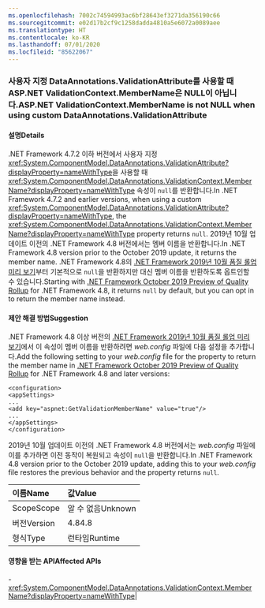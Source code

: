 ```yaml
---
ms.openlocfilehash: 7002c74594993ac6bf28643ef3271da356190c66
ms.sourcegitcommit: e02d17b2cf9c1258dadda4810a5e6072a0089aee
ms.translationtype: HT
ms.contentlocale: ko-KR
ms.lasthandoff: 07/01/2020
ms.locfileid: "85622067"
---
```

### <a name="aspnet-validationcontextmembername-is-not-null-when-using-custom-dataannotationsvalidationattribute"></a><span data-ttu-id="dda3f-101">사용자 지정 DataAnnotations.ValidationAttribute를 사용할 때 ASP.NET ValidationContext.MemberName은 NULL이 아닙니다.</span><span class="sxs-lookup"><span data-stu-id="dda3f-101">ASP.NET ValidationContext.MemberName is not NULL when using custom DataAnnotations.ValidationAttribute</span></span>

#### <a name="details"></a><span data-ttu-id="dda3f-102">설명</span><span class="sxs-lookup"><span data-stu-id="dda3f-102">Details</span></span>

<span data-ttu-id="dda3f-103">.NET Framework 4.7.2 이하 버전에서 사용자 지정 <xref:System.ComponentModel.DataAnnotations.ValidationAttribute?displayProperty=nameWithType>을 사용할 때 <xref:System.ComponentModel.DataAnnotations.ValidationContext.MemberName?displayProperty=nameWithType> 속성이 `null`를 반환합니다.</span><span class="sxs-lookup"><span data-stu-id="dda3f-103">In .NET Framework 4.7.2 and earlier versions, when using a custom <xref:System.ComponentModel.DataAnnotations.ValidationAttribute?displayProperty=nameWithType>, the <xref:System.ComponentModel.DataAnnotations.ValidationContext.MemberName?displayProperty=nameWithType> property returns `null`.</span></span> <span data-ttu-id="dda3f-104">2019년 10월 업데이트 이전의 .NET Framework 4.8 버전에서는 멤버 이름을 반환합니다.</span><span class="sxs-lookup"><span data-stu-id="dda3f-104">In .NET Framework 4.8 version prior to the October 2019 update, it returns the member name.</span></span> <span data-ttu-id="dda3f-105">.NET Framework 4.8의 [.NET Framework 2019년 10월 품질 롤업 미리 보기](https://devblogs.microsoft.com/dotnet/net-framework-october-2019-preview-of-quality-rollup/)부터 기본적으로 `null`을 반환하지만 대신 멤버 이름을 반환하도록 옵트인할 수 있습니다.</span><span class="sxs-lookup"><span data-stu-id="dda3f-105">Starting with [.NET Framework October 2019 Preview of Quality Rollup](https://devblogs.microsoft.com/dotnet/net-framework-october-2019-preview-of-quality-rollup/) for .NET Framework 4.8, it returns `null` by default, but you can opt in to return the member name instead.</span></span>

#### <a name="suggestion"></a><span data-ttu-id="dda3f-106">제안 해결 방법</span><span class="sxs-lookup"><span data-stu-id="dda3f-106">Suggestion</span></span>

<span data-ttu-id="dda3f-107">.NET Framework 4.8 이상 버전의 [.NET Framework 2019년 10월 품질 롤업 미리 보기](https://devblogs.microsoft.com/dotnet/net-framework-october-2019-preview-of-quality-rollup/)에서 이 속성이 멤버 이름을 반환하려면 *web.config* 파일에 다음 설정을 추가합니다.</span><span class="sxs-lookup"><span data-stu-id="dda3f-107">Add the following setting to your *web.config* file for the property to return the member name in [.NET Framework October 2019 Preview of Quality Rollup](https://devblogs.microsoft.com/dotnet/net-framework-october-2019-preview-of-quality-rollup/) for .NET Framework 4.8 and later versions:</span></span><pre><code class="lang-xml">&lt;configuration&gt;&#13;&#10;&lt;appSettings&gt;&#13;&#10;...&#13;&#10;&lt;add key=&quot;aspnet:GetValidationMemberName&quot;  value=&quot;true&quot;/&gt;&#13;&#10;...&#13;&#10;&lt;/appSettings&gt;&#13;&#10;&lt;/configuration&gt;&#13;&#10;</code></pre><span data-ttu-id="dda3f-108">2019년 10월 업데이트 이전의 .NET Framework 4.8 버전에서는 *web.config* 파일에 이를 추가하면 이전 동작이 복원되고 속성이 `null`을 반환합니다.</span><span class="sxs-lookup"><span data-stu-id="dda3f-108">In .NET Framework 4.8 version prior to the October 2019 update,  adding this to your *web.config* file restores the previous behavior and the property returns `null`.</span></span>

| <span data-ttu-id="dda3f-109">이름</span><span class="sxs-lookup"><span data-stu-id="dda3f-109">Name</span></span>    | <span data-ttu-id="dda3f-110">값</span><span class="sxs-lookup"><span data-stu-id="dda3f-110">Value</span></span>       |
|:--------|:------------|
| <span data-ttu-id="dda3f-111">Scope</span><span class="sxs-lookup"><span data-stu-id="dda3f-111">Scope</span></span>   |<span data-ttu-id="dda3f-112">알 수 없음</span><span class="sxs-lookup"><span data-stu-id="dda3f-112">Unknown</span></span>|
|<span data-ttu-id="dda3f-113">버전</span><span class="sxs-lookup"><span data-stu-id="dda3f-113">Version</span></span>|<span data-ttu-id="dda3f-114">4.8</span><span class="sxs-lookup"><span data-stu-id="dda3f-114">4.8</span></span>|
|<span data-ttu-id="dda3f-115">형식</span><span class="sxs-lookup"><span data-stu-id="dda3f-115">Type</span></span>|<span data-ttu-id="dda3f-116">런타임</span><span class="sxs-lookup"><span data-stu-id="dda3f-116">Runtime</span></span>

#### <a name="affected-apis"></a><span data-ttu-id="dda3f-117">영향을 받는 API</span><span class="sxs-lookup"><span data-stu-id="dda3f-117">Affected APIs</span></span>

-<xref:System.ComponentModel.DataAnnotations.ValidationContext.MemberName?displayProperty=nameWithType></li></ul>|
